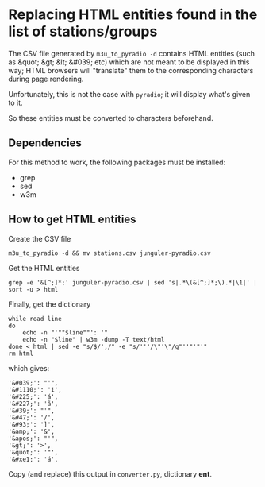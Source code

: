 # Replacing HTML entities found in the list of stations/groups

The CSV file generated by `m3u_to_pyradio -d` contains HTML entities (such as \&quot; \&gt; \&lt; \&#039; etc) which are not meant to be displayed in this way; HTML browsers will "translate" them to the corresponding characters during page rendering.

Unfortunately, this is not the case with `pyradio`; it will display what's given to it.

So these entities must be converted to characters beforehand.

## Dependencies

For this method to work, the following packages must be installed:

- grep
- sed
- w3m

## How to get HTML entities

Create the CSV file

    m3u_to_pyradio -d && mv stations.csv junguler-pyradio.csv

Get the HTML entities

    grep -e '&[^;]*;' junguler-pyradio.csv | sed 's|.*\(&[^;]*;\).*|\1|' | sort -u > html

Finally, get the dictionary

    while read line
    do
        echo -n "'""$line""': '"
        echo -n "$line" | w3m -dump -T text/html
    done < html | sed -e "s/$/',/" -e "s/'''/\"'\"/g"''"'"'"
    rm html

which gives:

    '&#039;': "'",
    '&#1110;': 'і',
    '&#225;': 'á',
    '&#227;': 'ã',
    '&#39;': "'",
    '&#47;': '/',
    '&#93;': ']',
    '&amp;': '&',
    '&apos;': "'",
    '&gt;': '>',
    '&quot;': '"',
    '&#xe1;': 'á',

Copy (and replace) this output in `converter.py`, dictionary **ent**.
